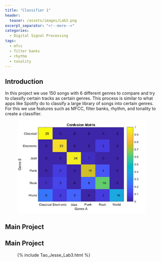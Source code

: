 ```yaml
---
title: "Classifier 1"
header:
  teaser: /assets/images/Lab3.png
excerpt_separator: "<!--more-->"
categories:
  - Digital Signal Processing
tags:
  - mfcc
  - filter banks
  - rhythm
  - tonality
---
```




## Introduction
In this project we use 150 songs with 6 different genres to compare and try to classify certain tracks as certain genres. This process is similar to what apps like Spotify do to classify a large library of songs into certain genres. For this we use features such as MFCC, filter banks, rhythm, and tonality to create a classifier. 

<figure>
	<a href="/assets/images/Lab3.png"><img src="/assets/images/Lab3.png"></a>
</figure>

## Main Project
## Main Project
<figure>
{% include Tao_Jesse_Lab3.html %}
</figure>
